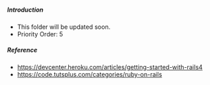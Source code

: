##### Introduction
- This folder will be updated soon. 
- Priority Order: 5

##### Reference
- https://devcenter.heroku.com/articles/getting-started-with-rails4
- https://code.tutsplus.com/categories/ruby-on-rails
